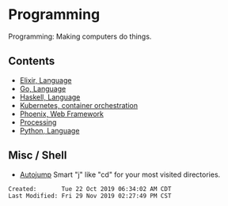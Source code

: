 # Programming

Programming: Making computers do things.

## Contents

- [Elixir, Language](./elixir/)
- [Go, Language](./go/)
- [Haskell, Language](./haskell/)
- [Kubernetes, container orchestration](./kubernetes/)
- [Phoenix, Web Framework](./phoenix/)
- [Processing](./processing/)
- [Python, Language](./python/)

## Misc / Shell

- [Autojump](https://github.com/wting/autojump) Smart "j" like "cd" for your
  most visited directories.

```
Created:       Tue 22 Oct 2019 06:34:02 AM CDT
Last Modified: Fri 29 Nov 2019 02:27:49 PM CST
```
